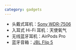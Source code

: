 ```yaml
---
category: gadgets
---
```


- 头戴式耳机：[Sony WDR-7506](https://www.amazon.cn/dp/B000AJIF4E/ref=sr_1_1?__mk_zh_CN=%E4%BA%9A%E9%A9%AC%E9%80%8A%E7%BD%91%E7%AB%99&crid=34X32AIVG13ZP&keywords=sony+mdr-7506&qid=1679651302&sprefix=sony+mdr-7506%2Caps%2C227&sr=8-1)
- 入耳式 Hi-Fi 耳机：天使氧气
- 无线蓝牙耳机：AirPods Pro
- 蓝牙音箱：[JBL Flip 5](https://www.amazon.cn/dp/B0B9HTM3JX/ref=sr_1_6?__mk_zh_CN=%E4%BA%9A%E9%A9%AC%E9%80%8A%E7%BD%91%E7%AB%99&crid=13ZRY4MYMXOZ7&keywords=jbl+flip5&qid=1679651489&sprefix=jbl+flip+5%2Caps%2C79&sr=8-6)

